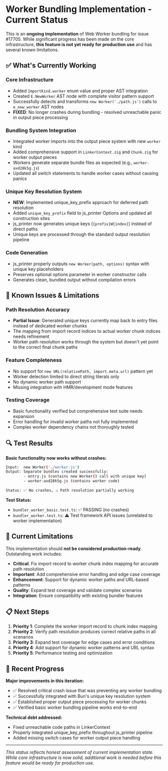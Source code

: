 # Worker Bundling Implementation - Current Status

This is an **ongoing implementation** of Web Worker bundling for issue #17705. While significant progress has been made on the core infrastructure, **this feature is not yet ready for production use** and has several known limitations.

## ✅ What's Currently Working

### Core Infrastructure
- Added `ImportKind.worker` enum value and proper AST integration
- Created `E.NewWorker` AST node with complete visitor pattern support
- Successfully detects and transforms `new Worker('./path.js')` calls to `e_new_worker` AST nodes
- **FIXED**: No longer crashes during bundling - resolved unreachable panic in output piece processing

### Bundling System Integration  
- Integrated worker imports into the output piece system with new `worker` kind
- Added comprehensive support in `LinkerContext.zig` and `Chunk.zig` for worker output pieces
- Workers generate separate bundle files as expected (e.g., `worker-axd28k5g.js`)
- Updated all switch statements to handle worker cases without causing panics

### Unique Key Resolution System
- **NEW**: Implemented unique_key_prefix approach for deferred path resolution
- Added `unique_key_prefix` field to js_printer Options and updated all construction sites
- js_printer now generates unique keys (`{prefix}W{index}`) instead of direct paths
- Unique keys are processed through the standard output resolution pipeline

### Code Generation
- js_printer properly outputs `new Worker(path, options)` syntax with unique key placeholders
- Preserves optional options parameter in worker constructor calls
- Generates clean, bundled output without compilation errors

## 🚧 Known Issues & Limitations

### Path Resolution Accuracy
- **Partial Issue**: Generated unique keys currently map back to entry files instead of dedicated worker chunks
- The mapping from import record indices to actual worker chunk indices needs refinement
- Worker path resolution works through the system but doesn't yet point to the correct final chunk paths

### Feature Completeness
- No support for `new URL(relativePath, import.meta.url)` pattern yet
- Worker detection limited to direct string literals only
- No dynamic worker path support
- Missing integration with HMR/development mode features

### Testing Coverage
- Basic functionality verified but comprehensive test suite needs expansion
- Error handling for invalid worker paths not fully implemented
- Complex worker dependency chains not thoroughly tested

## 🔍 Test Results

**Basic functionality now works without crashes:**

```bash
Input:  new Worker('./worker.js')
Output: Separate bundles created successfully:
        - entry.js (contains new Worker() call with unique key)
        - worker-axd28k5g.js (contains worker code)
        
Status: ✅ No crashes, ⚠️ Path resolution partially working
```

**Test Status:**
- `bundler_worker_basic.test.ts`: ✅ PASSING (no crashes)
- `bundler_worker.test.ts`: ⚠️ Test framework API issues (unrelated to worker implementation)

## 🚨 Current Limitations

This implementation should **not be considered production-ready**. Outstanding work includes:

- **Critical**: Fix import record to worker chunk index mapping for accurate path resolution
- **Important**: Add comprehensive error handling and edge case coverage
- **Enhancement**: Support for dynamic worker paths and URL-based patterns
- **Quality**: Expand test coverage and validate complex scenarios
- **Integration**: Ensure compatibility with existing bundler features

## 📋 Next Steps

1. **Priority 1**: Complete the worker import record to chunk index mapping
2. **Priority 2**: Verify path resolution produces correct relative paths in all scenarios  
3. **Priority 3**: Expand test coverage for edge cases and error conditions
4. **Priority 4**: Add support for dynamic worker patterns and URL syntax
5. **Priority 5**: Performance testing and optimization

## 🎯 Recent Progress

**Major improvements in this iteration:**
- ✅ Resolved critical crash issue that was preventing any worker bundling
- ✅ Successfully integrated with Bun's unique key resolution system
- ✅ Established proper output piece processing for worker chunks
- ✅ Verified basic worker bundling pipeline works end-to-end

**Technical debt addressed:**
- Fixed unreachable code paths in LinkerContext
- Properly integrated unique_key_prefix throughout js_printer pipeline
- Added missing switch cases for worker output piece handling

---

*This status reflects honest assessment of current implementation state. While core infrastructure is now solid, additional work is needed before this feature would be ready for production use.*